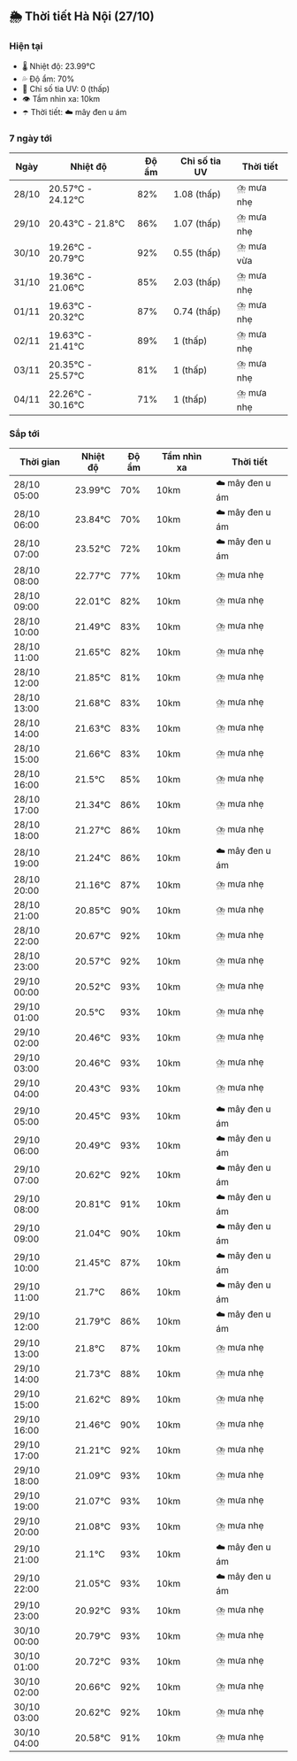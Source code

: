 ## 🌦️ Thời tiết Hà Nội (27/10)

### Hiện tại

- 🌡️ Nhiệt độ: 23.99℃
- 💦 Độ ẩm: 70%
- 🌟 Chỉ số tia UV: 0 (thấp)
- 👁️ Tầm nhìn xa: 10km
- ☂️ Thời tiết: ☁️ mây đen u ám

### 7 ngày tới

| Ngày | Nhiệt độ | Độ ẩm | Chỉ số tia UV | Thời tiết |
| --- | --- | --- | --- | --- |
| 28/10 | 20.57℃ - 24.12℃ | 82% | 1.08 (thấp) | ⛈️ mưa nhẹ |
| 29/10 | 20.43℃ - 21.8℃ | 86% | 1.07 (thấp) | ⛈️ mưa nhẹ |
| 30/10 | 19.26℃ - 20.79℃ | 92% | 0.55 (thấp) | ⛈️ mưa vừa |
| 31/10 | 19.36℃ - 21.06℃ | 85% | 2.03 (thấp) | ⛈️ mưa nhẹ |
| 01/11 | 19.63℃ - 20.32℃ | 87% | 0.74 (thấp) | ⛈️ mưa nhẹ |
| 02/11 | 19.63℃ - 21.41℃ | 89% | 1 (thấp) | ⛈️ mưa nhẹ |
| 03/11 | 20.35℃ - 25.57℃ | 81% | 1 (thấp) | ⛈️ mưa nhẹ |
| 04/11 | 22.26℃ - 30.16℃ | 71% | 1 (thấp) | ⛈️ mưa nhẹ |

### Sắp tới

| Thời gian | Nhiệt độ | Độ ẩm | Tầm nhìn xa | Thời tiết |
| --- | --- | --- | --- | --- |
| 28/10 05:00 | 23.99℃ | 70% | 10km | ☁️ mây đen u ám |
| 28/10 06:00 | 23.84℃ | 70% | 10km | ☁️ mây đen u ám |
| 28/10 07:00 | 23.52℃ | 72% | 10km | ☁️ mây đen u ám |
| 28/10 08:00 | 22.77℃ | 77% | 10km | ⛈️ mưa nhẹ |
| 28/10 09:00 | 22.01℃ | 82% | 10km | ⛈️ mưa nhẹ |
| 28/10 10:00 | 21.49℃ | 83% | 10km | ⛈️ mưa nhẹ |
| 28/10 11:00 | 21.65℃ | 82% | 10km | ⛈️ mưa nhẹ |
| 28/10 12:00 | 21.85℃ | 81% | 10km | ⛈️ mưa nhẹ |
| 28/10 13:00 | 21.68℃ | 83% | 10km | ⛈️ mưa nhẹ |
| 28/10 14:00 | 21.63℃ | 83% | 10km | ⛈️ mưa nhẹ |
| 28/10 15:00 | 21.66℃ | 83% | 10km | ⛈️ mưa nhẹ |
| 28/10 16:00 | 21.5℃ | 85% | 10km | ⛈️ mưa nhẹ |
| 28/10 17:00 | 21.34℃ | 86% | 10km | ⛈️ mưa nhẹ |
| 28/10 18:00 | 21.27℃ | 86% | 10km | ⛈️ mưa nhẹ |
| 28/10 19:00 | 21.24℃ | 86% | 10km | ☁️ mây đen u ám |
| 28/10 20:00 | 21.16℃ | 87% | 10km | ⛈️ mưa nhẹ |
| 28/10 21:00 | 20.85℃ | 90% | 10km | ⛈️ mưa nhẹ |
| 28/10 22:00 | 20.67℃ | 92% | 10km | ⛈️ mưa nhẹ |
| 28/10 23:00 | 20.57℃ | 92% | 10km | ⛈️ mưa nhẹ |
| 29/10 00:00 | 20.52℃ | 93% | 10km | ⛈️ mưa nhẹ |
| 29/10 01:00 | 20.5℃ | 93% | 10km | ⛈️ mưa nhẹ |
| 29/10 02:00 | 20.46℃ | 93% | 10km | ⛈️ mưa nhẹ |
| 29/10 03:00 | 20.46℃ | 93% | 10km | ⛈️ mưa nhẹ |
| 29/10 04:00 | 20.43℃ | 93% | 10km | ⛈️ mưa nhẹ |
| 29/10 05:00 | 20.45℃ | 93% | 10km | ☁️ mây đen u ám |
| 29/10 06:00 | 20.49℃ | 93% | 10km | ☁️ mây đen u ám |
| 29/10 07:00 | 20.62℃ | 92% | 10km | ☁️ mây đen u ám |
| 29/10 08:00 | 20.81℃ | 91% | 10km | ☁️ mây đen u ám |
| 29/10 09:00 | 21.04℃ | 90% | 10km | ☁️ mây đen u ám |
| 29/10 10:00 | 21.45℃ | 87% | 10km | ☁️ mây đen u ám |
| 29/10 11:00 | 21.7℃ | 86% | 10km | ☁️ mây đen u ám |
| 29/10 12:00 | 21.79℃ | 86% | 10km | ☁️ mây đen u ám |
| 29/10 13:00 | 21.8℃ | 87% | 10km | ⛈️ mưa nhẹ |
| 29/10 14:00 | 21.73℃ | 88% | 10km | ⛈️ mưa nhẹ |
| 29/10 15:00 | 21.62℃ | 89% | 10km | ⛈️ mưa nhẹ |
| 29/10 16:00 | 21.46℃ | 90% | 10km | ⛈️ mưa nhẹ |
| 29/10 17:00 | 21.21℃ | 92% | 10km | ⛈️ mưa nhẹ |
| 29/10 18:00 | 21.09℃ | 93% | 10km | ⛈️ mưa nhẹ |
| 29/10 19:00 | 21.07℃ | 93% | 10km | ⛈️ mưa nhẹ |
| 29/10 20:00 | 21.08℃ | 93% | 10km | ⛈️ mưa nhẹ |
| 29/10 21:00 | 21.1℃ | 93% | 10km | ☁️ mây đen u ám |
| 29/10 22:00 | 21.05℃ | 93% | 10km | ☁️ mây đen u ám |
| 29/10 23:00 | 20.92℃ | 93% | 10km | ⛈️ mưa nhẹ |
| 30/10 00:00 | 20.79℃ | 93% | 10km | ⛈️ mưa nhẹ |
| 30/10 01:00 | 20.72℃ | 93% | 10km | ⛈️ mưa nhẹ |
| 30/10 02:00 | 20.66℃ | 92% | 10km | ⛈️ mưa nhẹ |
| 30/10 03:00 | 20.62℃ | 92% | 10km | ⛈️ mưa nhẹ |
| 30/10 04:00 | 20.58℃ | 91% | 10km | ⛈️ mưa nhẹ |
